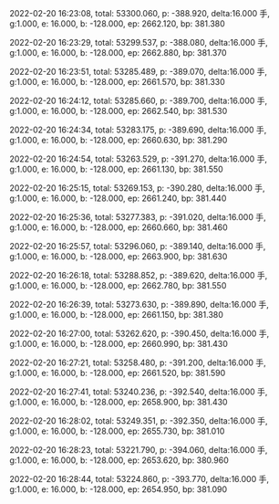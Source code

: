 2022-02-20 16:23:08, total: 53300.060, p: -388.920, delta:16.000 手, g:1.000, e: 16.000, b: -128.000, ep: 2662.120, bp: 381.380

2022-02-20 16:23:29, total: 53299.537, p: -388.080, delta:16.000 手, g:1.000, e: 16.000, b: -128.000, ep: 2662.880, bp: 381.370

2022-02-20 16:23:51, total: 53285.489, p: -389.070, delta:16.000 手, g:1.000, e: 16.000, b: -128.000, ep: 2661.570, bp: 381.330

2022-02-20 16:24:12, total: 53285.660, p: -389.700, delta:16.000 手, g:1.000, e: 16.000, b: -128.000, ep: 2662.540, bp: 381.530

2022-02-20 16:24:34, total: 53283.175, p: -389.690, delta:16.000 手, g:1.000, e: 16.000, b: -128.000, ep: 2660.630, bp: 381.290

2022-02-20 16:24:54, total: 53263.529, p: -391.270, delta:16.000 手, g:1.000, e: 16.000, b: -128.000, ep: 2661.130, bp: 381.550

2022-02-20 16:25:15, total: 53269.153, p: -390.280, delta:16.000 手, g:1.000, e: 16.000, b: -128.000, ep: 2661.240, bp: 381.440

2022-02-20 16:25:36, total: 53277.383, p: -391.020, delta:16.000 手, g:1.000, e: 16.000, b: -128.000, ep: 2660.660, bp: 381.460

2022-02-20 16:25:57, total: 53296.060, p: -389.140, delta:16.000 手, g:1.000, e: 16.000, b: -128.000, ep: 2663.900, bp: 381.630

2022-02-20 16:26:18, total: 53288.852, p: -389.620, delta:16.000 手, g:1.000, e: 16.000, b: -128.000, ep: 2662.780, bp: 381.550

2022-02-20 16:26:39, total: 53273.630, p: -389.890, delta:16.000 手, g:1.000, e: 16.000, b: -128.000, ep: 2661.150, bp: 381.380

2022-02-20 16:27:00, total: 53262.620, p: -390.450, delta:16.000 手, g:1.000, e: 16.000, b: -128.000, ep: 2660.990, bp: 381.430

2022-02-20 16:27:21, total: 53258.480, p: -391.200, delta:16.000 手, g:1.000, e: 16.000, b: -128.000, ep: 2661.520, bp: 381.590

2022-02-20 16:27:41, total: 53240.236, p: -392.540, delta:16.000 手, g:1.000, e: 16.000, b: -128.000, ep: 2658.900, bp: 381.430

2022-02-20 16:28:02, total: 53249.351, p: -392.350, delta:16.000 手, g:1.000, e: 16.000, b: -128.000, ep: 2655.730, bp: 381.010

2022-02-20 16:28:23, total: 53221.790, p: -394.060, delta:16.000 手, g:1.000, e: 16.000, b: -128.000, ep: 2653.620, bp: 380.960

2022-02-20 16:28:44, total: 53224.860, p: -393.770, delta:16.000 手, g:1.000, e: 16.000, b: -128.000, ep: 2654.950, bp: 381.090